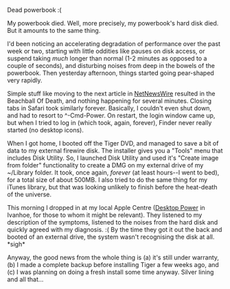 Dead powerbook :(

My powerbook died. Well, more precisely, my powerbook's hard disk
died. But it amounts to the same thing.

I'd been noticing an accelerating degradation of performance over the
past week or two, starting with little oddities like pauses on disk
access, or suspend taking _much_ longer than normal (1-2 minutes as
opposed to a couple of seconds), and disturbing noises from deep in
the bowels of the powerbook. Then yesterday afternoon, things started
going pear-shaped very rapidly.

Simple stuff like moving to the next article in [NetNewsWire][] resulted
in the Beachball Of Death, and nothing happening for several
minutes. Closing tabs in Safari took similarly forever. Basically, I
couldn't even shut down, and had to resort to ^-Cmd-Power. On restart,
the login window came up, but when I tried to log in (which took,
again, forever), Finder never really started (no desktop icons).

When I got home, I booted off the Tiger DVD, and managed to save a bit
of data to my external firewire disk. The installer gives you a
"Tools" menu that includes Disk Utility. So, I launched Disk Utility
and used it's "Create image from folder" functionality to create a DMG
on my external drive of my ~/Library folder. It took, once again,
*forever* (at least hours--I went to bed), for a total size of about
500MB. I also tried to do the same thing for my iTunes library, but
that was looking unlikely to finish before the heat-death of the
universe.

This morning I dropped in at my local Apple Centre ([Desktop Power][] in
Ivanhoe, for those to whom it might be relevant). They listened to my
description of the symptoms, listened to the noises from the hard disk
and quickly agreed with my diagnosis. :( By the time they got it out
the back and booted of an external drive, the system wasn't
recognising the disk at all. \*sigh\*

Anyway, the good news from the whole thing is (a) it's still under
warranty, (b) I made a complete backup before installing Tiger a few
weeks ago, and (c) I was planning on doing a fresh install some time
anyway. Silver lining and all that...


[Desktop Power]: http://www.power.com.au/
[NetNewsWire]: http://ranchero.com/netnewswire/
